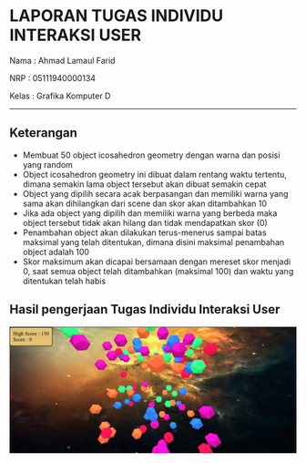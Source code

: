 # LAPORAN TUGAS INDIVIDU INTERAKSI USER

Nama : Ahmad Lamaul Farid

NRP : 05111940000134

Kelas : Grafika Komputer D

---

## Keterangan

-   Membuat 50 object icosahedron geometry dengan warna dan posisi yang random
-   Object icosahedron geometry ini dibuat dalam rentang waktu tertentu, dimana semakin lama object tersebut akan dibuat semakin cepat
-   Object yang dipilih secara acak berpasangan dan memiliki warna yang sama akan dihilangkan dari scene dan skor akan ditambahkan 10
-   Jika ada object yang dipilih dan memiliki warna yang berbeda maka object tersebut tidak akan hilang dan tidak mendapatkan skor (0)
-   Penambahan object akan dilakukan terus-menerus sampai batas maksimal yang telah ditentukan, dimana disini maksimal penambahan object adalah 100
-   Skor maksimum akan dicapai bersamaan dengan mereset skor menjadi 0, saat semua object telah ditambahkan (maksimal 100) dan waktu yang ditentukan telah habis

## Hasil pengerjaan Tugas Individu Interaksi User

![Hasil interaksi user](../assets/img/hasil-interaksi-user.png)
